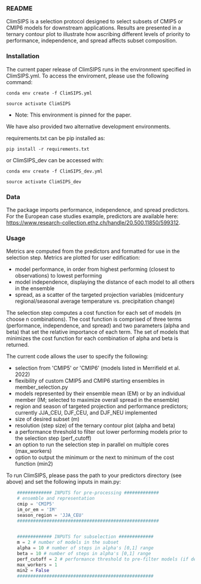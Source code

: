 
### README

ClimSIPS is a selection protocol designed to select subsets of CMIP5 or CMIP6 models for downstream applications. Results are presented in a ternary contour plot to illustrate how ascribing different levels of priority to performance, independence, and spread affects subset composition. 

### Installation
The current paper release of ClimSIPS runs in the environment specified in ClimSIPS.yml. To access the enviroment, please use the following command:

`conda env create -f ClimSIPS.yml`

`source activate ClimSIPS`

* Note: This environment is pinned for the paper.

We have also provided two alternative development environments.

requirements.txt can be pip installed as:

`pip install -r requirements.txt`

or ClimSIPS_dev can be accessed with:

`conda env create -f ClimSIPS_dev.yml`

`source activate ClimSIPS_dev`

### Data
The package imports performance, independence, and spread predictors. For the European case studies example, predictors are available here: 
https://www.research-collection.ethz.ch/handle/20.500.11850/599312.

### Usage
Metrics are computed from the predictors and formatted for use in the selection step. Metrics are plotted for user edification:
- model performance, in order from highest performing (closest to observations) to lowest performing
- model independence, displaying the distance of each model to all others in the ensemble
- spread, as a scatter of the targeted projection variables (midcentury regional/seasonal average temperature vs. precipitation change)

The selection step computes a cost function for each set of models (m choose n combinations). The cost function is comprised of three terms (performance, independence, and spread) and two parameters (alpha and beta) that set the relative importance of each term. The set of models that minimizes the cost function for each combination of alpha and beta is returned. 

The current code allows the user to specify the following:

- selection from 'CMIP5' or 'CMIP6' (models listed in Merrifield et al. 2022)
- flexibility of custom CMIP5 and CMIP6 starting ensembles in member_selection.py
- models represented by their ensemble mean (EM) or by an individual member (IM; selected to maximize overall spread in the ensemble)
- region and season of targeted projection and performance predictors; currently JJA_CEU, DJF_CEU, and DJF_NEU implemented
- size of desired subset (m)
- resolution (step size) of the ternary contour plot (alpha and beta) 
- a performance threshold to filter out lower performing models prior to the selection step (perf_cutoff)
- an option to run the selection step in parallel on multiple cores (max_workers)
- option to output the minimum or the next to minimum of the cost function (min2)

To run ClimSIPS, please pass the path to your predictors directory (see above) and set the following inputs in main.py:

``` python
    ############# INPUTS for pre-processing #############
    # ensemble and representation
    cmip = 'CMIP5' 
    im_or_em = 'IM'
    season_region = 'JJA_CEU'
    #####################################################


    ############# INPUTS for subselection #############
    m = 2 # number of models in the subset
    alpha = 10 # number of steps in alpha's [0,1] range
    beta = 10 # number of steps in alpha's [0,1] range
    perf_cutoff = 2 # performance threshold to pre-filter models (if desired)
    max_workers = 1
    min2 = False
    ###################################################
```
